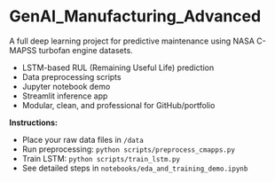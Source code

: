 # GenAI_Manufacturing_Advanced

A full deep learning project for predictive maintenance using NASA C-MAPSS turbofan engine datasets.

- LSTM-based RUL (Remaining Useful Life) prediction
- Data preprocessing scripts
- Jupyter notebook demo
- Streamlit inference app
- Modular, clean, and professional for GitHub/portfolio

**Instructions:**  
- Place your raw data files in `/data`
- Run preprocessing: `python scripts/preprocess_cmapps.py`
- Train LSTM: `python scripts/train_lstm.py`
- See detailed steps in `notebooks/eda_and_training_demo.ipynb`
